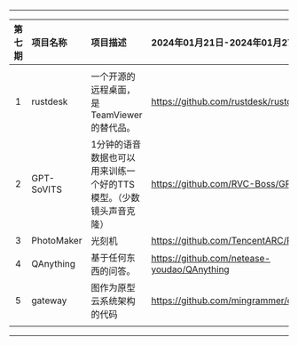 
---

| 第七期 | 项目名称   | 项目描述                                                     | 2024年01月21日-2024年01月27日               |
| :----: | :--------- | :----------------------------------------------------------- | :------------------------------------------ |
|        |            |                                                              |                                             |
|   1    | rustdesk   | 一个开源的远程桌面，是TeamViewer的替代品。                   | https://github.com/rustdesk/rustdesk        |
|   2    | GPT-SoVITS | 1分钟的语音数据也可以用来训练一个好的TTS模型。（少数镜头声音克隆） | https://github.com/RVC-Boss/GPT-SoVITS      |
|   3    | PhotoMaker | 光刻机                                                       | https://github.com/TencentARC/PhotoMaker    |
|   4    | QAnything  | 基于任何东西的问答。                                         | https://github.com/netease-youdao/QAnything |
|   5    | gateway    | 图作为原型云系统架构的代码                                   | https://github.com/mingrammer/diagrams      |
|        |            |                                                              |                                             |

---
